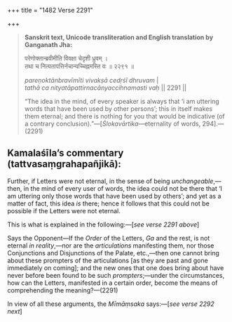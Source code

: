 +++
title = "1482 Verse 2291"

+++
> **Sanskrit text, Unicode transliteration and English translation by Ganganath Jha:** 
>
> परेणोक्तान्ब्रवीमीति विवक्षा चेदृशी ध्रुवम् ।  
> तथा च नित्यतापत्तिर्नचान्यच्चिह्नमस्ति वः ॥ २२९१ ॥ 
>
> *pareṇoktānbravīmīti vivakṣā cedṛśī dhruvam* \|  
> *tathā ca nityatāpattirnacānyaccihnamasti vaḥ* \|\| 2291 \|\| 
>
> “The idea in the mind, of every speaker is always that ‘i am uttering words that have been used by other persons’; this in itself makes them eternal; and there is nothing for you that would be indicative (of a contrary conclusion).”—[*Ślokavārtika*—eternality of words, 294].—(2291)



## Kamalaśīla’s commentary (tattvasaṃgrahapañjikā):

Further, if Letters were not eternal, in the sense of being *unchangeable*,—then, in the mind of every user of words, the idea could not be there that ‘I am uttering only those words that have been used by others’; and yet as a matter of fact, this idea *is* there; hence it follows that this could not be possible if the Letters were not eternal.

This is what is explained in the following:—[*see verse 2291 above*]

Says the Opponent—If the *Order* of the Letters, *Ga* and the rest, is not eternal *in reality*,—nor are the *articulations* manifesting them, nor those Conjunctions and Disjunctions of the Palate, etc.,—then one cannot bring about these prompters of the articulations [as they are past and gone immediately on coming]; and the new ones that one does bring about have never before been found to be such *prompters*;—under the circumstances, how can the Letters, manifested in a certain order, become the means of comprehending the meaning?—(2291)

In view of all these arguments, the *Mīmāṃsaka* says:—[*see verse 2292 next*]


